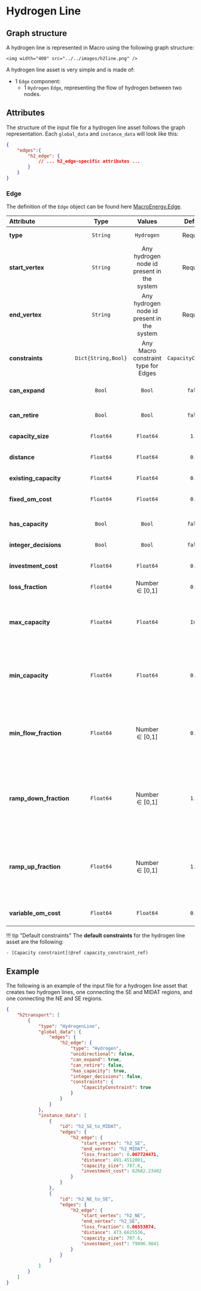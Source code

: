 # Hydrogen Line

## Graph structure
A hydrogen line is represented in Macro using the following graph structure:

```@raw html
<img width="400" src="../../images/h2line.png" />
```

A hydrogen line asset is very simple and is made of:

- 1 `Edge` component:
    - 1 `Hydrogen` `Edge`, representing the flow of hydrogen between two nodes.
            
## Attributes
The structure of the input file for a hydrogen line asset follows the graph representation. Each `global_data` and `instance_data` will look like this:

```json
{
    "edges":{
        "h2_edge": {
            // ... h2_edge-specific attributes ...
        }
    }
}
```

### Edge
The definition of the `Edge` object can be found here [MacroEnergy.Edge](@ref).

| **Attribute** | **Type** | **Values** | **Default** | **Description** |
|:--------------| :------: |:------: | :------: |:-------|
| **type** | `String` | `Hydrogen` | Required | Commodity flowing through the edge. |
| **start_vertex** | `String` | Any hydrogen node id present in the system | Required | ID of the starting vertex of the edge. The node must be present in the `nodes.json` file. E.g. "h2\_node\_1". |
| **end_vertex** | `String` | Any hydrogen node id present in the system | Required | ID of the ending vertex of the edge. The node must be present in the `nodes.json` file. E.g. "h2\_node\_2". |
| **constraints** | `Dict{String,Bool}` | Any Macro constraint type for Edges | `CapacityConstraint` | List of constraints applied to the edge. E.g. `{"CapacityConstraint": true}`. |
| **can_expand** | `Bool` | `Bool` | `false` | Whether the edge is eligible for capacity expansion. |
| **can_retire** | `Bool` | `Bool` | `false` | Whether the edge is eligible for capacity retirement. |
| **capacity_size** | `Float64` | `Float64` | `1.0` | Size of the edge capacity. |
| **distance** | `Float64` | `Float64` | `0.0` | Distance between the start and end vertex of the edge. |
| **existing_capacity** | `Float64` | `Float64` | `0.0` | Existing capacity of the edge in MW. |
| **fixed\_om\_cost** | `Float64` | `Float64` | `0.0` | Fixed operations and maintenance cost (USD/MW-year). |
| **has\_capacity** | `Bool` | `Bool` | `false` | Whether capacity variables are created for the edge. |
| **integer\_decisions** | `Bool` | `Bool` | `false` | Whether capacity variables are integers. |
| **investment\_cost** | `Float64` | `Float64` | `0.0` | Annualized capacity investment cost (USD/MW-year) |
| **loss\_fraction** | `Float64` | Number $\in$ [0,1] | `0.0` | Fraction of transmission loss. |
| **max\_capacity** | `Float64` | `Float64` | `Inf` | Maximum allowed capacity of the edge (MW). **Note: add the `MaxCapacityConstraint` to the constraints dictionary to activate this constraint**. |
| **min\_capacity** | `Float64` | `Float64` | `0.0` | Minimum allowed capacity of the edge (MW). **Note: add the `MinCapacityConstraint` to the constraints dictionary to activate this constraint**. |
| **min\_flow\_fraction** | `Float64` | Number $\in$ [0,1] | `0.0` | Minimum flow of the edge as a fraction of the total capacity. **Note: add the `MinFlowConstraint` to the constraints dictionary to activate this constraint**. |
| **ramp\_down\_fraction** | `Float64` | Number $\in$ [0,1] | `1.0` | Maximum decrease in flow between two time steps, reported as a fraction of the capacity. **Note: add the `RampingLimitConstraint` to the constraints dictionary to activate this constraint**. |
| **ramp\_up\_fraction** | `Float64` | Number $\in$ [0,1] | `1.0` | Maximum increase in flow between two time steps, reported as a fraction of the capacity. **Note: add the `RampingLimitConstraint` to the constraints dictionary to activate this constraint**. |
| **variable\_om\_cost** | `Float64` | `Float64` | `0.0` | Variable operation and maintenance cost (USD/MWh). |

!!! tip "Default constraints"
    The **default constraints** for the hydrogen line asset are the following:

    - [Capacity constraint](@ref capacity_constraint_ref)

## Example
The following is an example of the input file for a hydrogen line asset that creates two hydrogen lines, one connecting the SE and MIDAT regions, and one connecting the NE and SE regions.

```json
{
    "h2transport": [
        {
            "type": "HydrogenLine",
            "global_data": {
                "edges": {
                    "h2_edge": {
                        "type": "Hydrogen",
                        "unidirectional": false,
                        "can_expand": true,
                        "can_retire": false,
                        "has_capacity": true,
                        "integer_decisions": false,
                        "constraints": {
                            "CapacityConstraint": true
                        }
                    }
                }
            },
            "instance_data": [
                {
                    "id": "h2_SE_to_MIDAT",
                    "edges": {
                        "h2_edge": {
                            "start_vertex": "h2_SE",
                            "end_vertex": "h2_MIDAT",
                            "loss_fraction": 0.067724471,
                            "distance": 491.4512001,
                            "capacity_size": 787.6,
                            "investment_cost": 82682.23402
                        }
                    }
                },
                {
                    "id": "h2_NE_to_SE",
                    "edges": {
                        "h2_edge": {
                            "start_vertex": "h2_NE",
                            "end_vertex": "h2_SE",
                            "loss_fraction": 0.06553874,
                            "distance": 473.6625536,
                            "capacity_size": 787.6,
                            "investment_cost": 79896.9841
                        }
                    }
                }
            ]
        }
    ]
}
```
